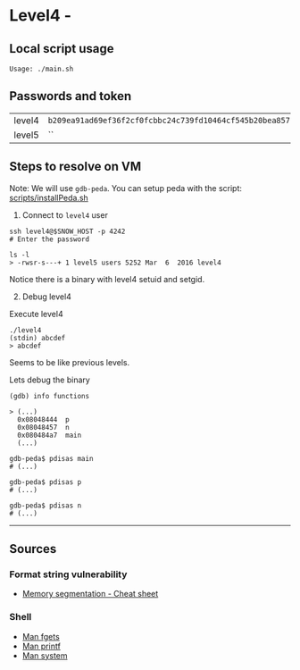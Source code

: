 # Level4 -

## Local script usage

```shell
Usage: ./main.sh
```

## Passwords and token

|        |                                                                    |
| ------ | ------------------------------------------------------------------ |
| level4 | `b209ea91ad69ef36f2cf0fcbbc24c739fd10464cf545b20bea8572ebdc3c36fa` |
| level5 | ``                                                                 |

## Steps to resolve on VM

Note: We will use `gdb-peda`. You can setup peda with the script: [scripts/installPeda.sh](../../scripts/installPeda.sh)

1. Connect to `level4` user

```shell
ssh level4@$SNOW_HOST -p 4242
# Enter the password

ls -l
> -rwsr-s---+ 1 level5 users 5252 Mar  6  2016 level4
```

Notice there is a binary with level4 setuid and setgid.

2. Debug level4

Execute level4

```shell
./level4
(stdin) abcdef
> abcdef
```

Seems to be like previous levels.

Lets debug the binary

```shell
(gdb) info functions

> (...)
  0x08048444  p
  0x08048457  n
  0x080484a7  main
  (...)
```

```shell
gdb-peda$ pdisas main
# (...)

gdb-peda$ pdisas p
# (...)

gdb-peda$ pdisas n
# (...)
```

---

## Sources

### Format string vulnerability

- [Memory segmentation - Cheat sheet](https://www.0x0ff.info/wp-content/uploads/2015/12/buffer-overflow-memory-segmentation-cheat-sheet.png)

### Shell

- [Man fgets](https://linux.die.net/man/3/fgets)
- [Man printf](https://linux.die.net/man/3/printf)
- [Man system](https://linux.die.net/man/3/system)
